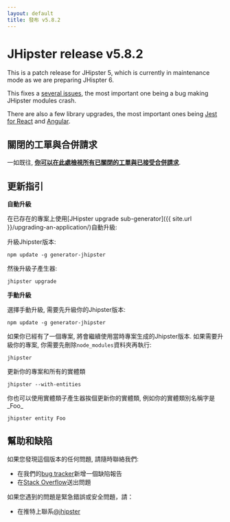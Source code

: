```yaml
---
layout: default
title: 發布 v5.8.2
---
```


JHipster release v5.8.2
==================

This is a patch release for JHipster 5, which is currently in maintenance mode as we are preparing JHispter 6.

This fixes a [several issues](https://github.com/jhipster/generator-jhipster/issues?q=milestone%3A5.8.2+is%3Aclosed), the most important one being a bug making JHipster modules crash.

There are also a few library upgrades, the most important ones being [Jest for React](https://github.com/jhipster/generator-jhipster/commit/5f1ae61a8a52fdcc5bba8307ff3fd057fc9d2037) and [Angular](https://github.com/jhipster/generator-jhipster/commit/154326fc2c72358163fed917a762e30b70c3412e).

關閉的工單與合併請求
------------
一如既往, __[你可以在此處檢視所有已關閉的工單與已接受合併請求](https://github.com/jhipster/generator-jhipster/issues?q=milestone%3A5.8.2+is%3Aclosed)__.

更新指引
------------

**自動升級**

在已存在的專案上使用[JHipster upgrade sub-generator]({{ site.url }}/upgrading-an-application/)自動升級:

升級Jhipster版本:

```
npm update -g generator-jhipster
```

然後升級子產生器:

```
jhipster upgrade
```

**手動升級**

選擇手動升級, 需要先升級你的Jhipster版本:

```
npm update -g generator-jhipster
```

如果你已經有了一個專案, 將會繼續使用當時專案生成的Jhipster版本.
如果需要升級你的專案, 你需要先刪除`node_modules`資料夾再執行:

```
jhipster
```

更新你的專案和所有的實體類

```
jhipster --with-entities
```

你也可以使用實體類子產生器挨個更新你的實體類, 例如你的實體類別名稱字是_Foo_

```
jhipster entity Foo
```

幫助和缺陷
--------------

如果您發現這個版本的任何問題, 請隨時聯絡我們:

- 在我們的[bug tracker](https://github.com/jhipster/generator-jhipster/issues?state=open)新增一個缺陷報告
- 在[Stack Overflow](http://stackoverflow.com/tags/jhipster/info)送出問題

如果您遇到的問題是緊急錯誤或安全問題，請：

- 在推特上聯系[@jhipster](https://twitter.com/jhipster)
